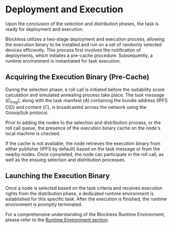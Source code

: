 # Deployment and Execution

Upon the conclusion of the selection and distribution phases, the task is ready for deployment and execution.

Blockless utilizes a two-stage deployment and execution process, allowing the execution binary to be installed and run on a set of randomly selected devices efficiently. This process first involves the notification of deployments, which initiates a pre-cache procedure. Subsequently, a runtime environment is instantiated for task execution.

## Acquiring the Execution Binary (Pre-Cache)

During the selection phase, a roll call is initiated before the suitability score calculation and simulated annealing process take place. The task message ($D_{msg}$), along with the task manifest ($A$) containing the bundle address (IPFS CID) and content ($C$), is broadcasted across the network using the GossipSub protocol.

Prior to adding the nodes to the selection and distribution process, or the roll call queue, the presence of the execution binary cache on the node's local machine is checked.

If the cache is not available, the node retrieves the execution binary from either publisher (IPFS by default) based on the task message or from the nearby nodes. Once completed, the node can participate in the roll call, as well as the ensuing selection and distribution processes.

## Launching the Execution Binary

Once a node is selected based on the task criteria and receives execution rights from the distribution phase, a dedicated runtime environment is established for this specific task. After the execution is finished, the runtime environment is promptly terminated.

For a comprehensive understanding of the Blockless Runtime Environment, please refer to the [Runtime Environment section](../runtime.md).
